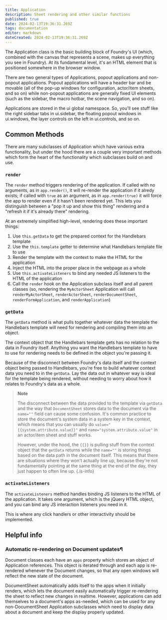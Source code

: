 ```yaml
---
title: Application
description: Sheet rendering and other similar functions
published: true
date: 2024-02-13T19:36:31.269Z
tags: documentation
editor: markdown
dateCreated: 2024-02-13T19:36:31.269Z
---
```


The Application class is the basic building block of Foundry's UI (which, combined with the canvas that represents a scene, makes up everything you see in Foundry). At its fundamental level, it's an HTML element that is positioned somewhere in the browser window.

There are two general types of Applications, popout applications and non-popout applications. Popout applications will have a header bar and be movable (all of the pop-up windows for configuration, actor/item sheets, and so on) while non-popout applications are generally fixed UI elements (such as the sidebar, the macro hotbar, the scene navigation, and so on).

Applications are stored in the ui global namespace. So, you'll see stuff like the right sidebar tabs in ui.sidebar, the floating popout windows in ui.windows, the layer controls on the left in ui.controls, and so on.

## Common Methods
There are many subclasses of Application which have various extra functionality, but under the hood there are a couple very important methods which form the heart of the functionality which subclasses build on and use.

### `render`
The `render` method triggers rendering of the application. If called with no arguments, as in `app.render()`, it will re-render the application if it alredy exists; if called with `true` as an argument, as in `app.render(true)` it will force the app to render even if it hasn't been rendered yet. This lets you distinguish between a "pop it up and show this thing" rendering and a "refresh it if it's already there" rendering.

At an extremely simplified high-level, rendering does these important things:

1. Use `this.getData` to get the prepared context for the Handlebars template
1. Use the `this.template` getter to determine what Handlebars template file to use
1. Render the template with the context to make the HTML for the application
1. Inject the HTML into the proper place in the webpage as a whole
1. Use `this.activateListeners` to bind any needed JS listeners to the HTML of the application
1. Call the `render` hook on the Application subclass itself and all parent classes (so, rendering the `MyActorSheet` Application will call `renderMyActorSheet`, `renderActorSheet`, `renderDocumentSheet`, `renderFormApplication`, and `renderApplication`)

### `getData`
The `getData` method is what pulls together whatever data the template the Handlebars template will need for rendering and compiling them into an object.

The context object that the Handlebars template gets has no relation to the data in Foundry itself. Anything you want the Handlebars template to have to use for rendering needs to be defined in the object you're passing it.

Because of the disconnect between Foundry's data itself and the context object being passed to Handlebars, you're free to build whatever context data you need to in the `getData`. Lay the data out in whatever way is ideal for the template being rendered, without needing to worry about how it relates to Foundry's data as a whole.

> **Note**
> 
> The disconnect between the data provided to the template via `getData` and the way that `DocumentSheet` stores data to the document via the `name=""` field can cause some confusion. It's common practice to store the document's system data in a system key in the context, which means that you can usually do `value="{{system.attribute.value}}"` and `name="system.attribute.value"` in an actor/item sheet and stuff works.
>
> However, under the hood, the `{{}}` is pulling stuff from the context object that the `getData` returns while the `name=""` is storing things based on the data path in the document itself. This means that there are situations where they won't actually line up, because they're not fundamentally pointing at the same thing at the end of the day, they just happen to often line up.
{.is-info}



### `activateListeners`
The `activateListeners` method handles binding JS listeners to the HTML of the application. It takes one argument, which is the jQuery HTML object, and you can bind any JS interaction listeners you need in it.

This is where any click handlers or other interactivity should be implemented.

## Helpful info
### Automatic re-rendering on Document updates¶
Document classes each have an `apps` property which stores an object of Application references. This object is iterated through and each app is re-rendered whenever the Document changes, so that any open windows will reflect the new state of the document.

DocumentSheet automatically adds itself to the apps when it initially renders, which lets the document easily automatically trigger re-rendering the sheet to reflect new changes in realtime. However, applications can add themselves to a document's apps as-needed, which can be used for any non-DocumentSheet Application subclasses which need to display data about a document and keep the display properly updated.